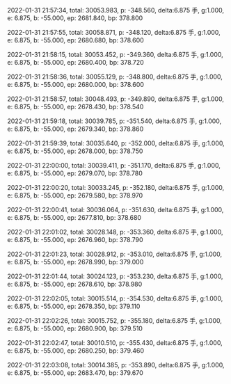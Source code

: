2022-01-31 21:57:34, total: 30053.983, p: -348.560, delta:6.875 手, g:1.000, e: 6.875, b: -55.000, ep: 2681.840, bp: 378.800

2022-01-31 21:57:55, total: 30058.871, p: -348.120, delta:6.875 手, g:1.000, e: 6.875, b: -55.000, ep: 2680.680, bp: 378.600

2022-01-31 21:58:15, total: 30053.452, p: -349.360, delta:6.875 手, g:1.000, e: 6.875, b: -55.000, ep: 2680.400, bp: 378.720

2022-01-31 21:58:36, total: 30055.129, p: -348.800, delta:6.875 手, g:1.000, e: 6.875, b: -55.000, ep: 2680.000, bp: 378.600

2022-01-31 21:58:57, total: 30048.493, p: -349.890, delta:6.875 手, g:1.000, e: 6.875, b: -55.000, ep: 2678.430, bp: 378.540

2022-01-31 21:59:18, total: 30039.785, p: -351.540, delta:6.875 手, g:1.000, e: 6.875, b: -55.000, ep: 2679.340, bp: 378.860

2022-01-31 21:59:39, total: 30035.640, p: -352.000, delta:6.875 手, g:1.000, e: 6.875, b: -55.000, ep: 2678.000, bp: 378.750

2022-01-31 22:00:00, total: 30039.411, p: -351.170, delta:6.875 手, g:1.000, e: 6.875, b: -55.000, ep: 2679.070, bp: 378.780

2022-01-31 22:00:20, total: 30033.245, p: -352.180, delta:6.875 手, g:1.000, e: 6.875, b: -55.000, ep: 2679.580, bp: 378.970

2022-01-31 22:00:41, total: 30036.064, p: -351.630, delta:6.875 手, g:1.000, e: 6.875, b: -55.000, ep: 2677.810, bp: 378.680

2022-01-31 22:01:02, total: 30028.148, p: -353.360, delta:6.875 手, g:1.000, e: 6.875, b: -55.000, ep: 2676.960, bp: 378.790

2022-01-31 22:01:23, total: 30028.912, p: -353.010, delta:6.875 手, g:1.000, e: 6.875, b: -55.000, ep: 2678.990, bp: 379.000

2022-01-31 22:01:44, total: 30024.123, p: -353.230, delta:6.875 手, g:1.000, e: 6.875, b: -55.000, ep: 2678.610, bp: 378.980

2022-01-31 22:02:05, total: 30015.514, p: -354.530, delta:6.875 手, g:1.000, e: 6.875, b: -55.000, ep: 2678.350, bp: 379.110

2022-01-31 22:02:26, total: 30015.752, p: -355.180, delta:6.875 手, g:1.000, e: 6.875, b: -55.000, ep: 2680.900, bp: 379.510

2022-01-31 22:02:47, total: 30010.510, p: -355.430, delta:6.875 手, g:1.000, e: 6.875, b: -55.000, ep: 2680.250, bp: 379.460

2022-01-31 22:03:08, total: 30014.385, p: -353.890, delta:6.875 手, g:1.000, e: 6.875, b: -55.000, ep: 2683.470, bp: 379.670